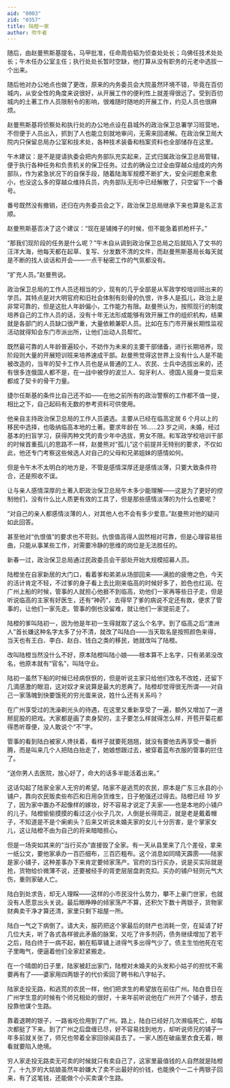 ```yaml
---
aid: "0003"
zid: "0357"
title: 陆橙一家
author: 吹牛者
---
```


随后，由赵曼熊斯基提名，马甲批准，任命周伯韬为侦查处处长；乌佛任技术处处长；午木任办公室主任；执行处处长暂时空缺，他打算从没有职务的元老中选拔一个出来。

随后他对办公地点也做了更改，原来的内务委员会大院虽然环境不错，毕竟在百仞城内，从安全性的角度来说很好，从开展工作的便利性上就差得很远了。受到百仞城内的土著工作人员限制令的影响，很难随时随地的开展工作，约见人员也很麻烦。

赵曼熊斯基将侦察处和执行处的办公地点设在县城外的政治保卫总署学习班营地，不但便于人员出入，抓到了人也能立刻就地审问，无需来回递解。在政治保卫局大院内只保留总局办公室和技术处，各种技术装备和档案资料也全部储存在这里。

午木建议：是不是提请执委会把内务部队充实起来，正式归属政治保卫总局管辖，便于执行各种任务和负责机关的保卫任务。过去的确设立过全由穿越众组成的内务部队，作为紧急状况下的自保手段，随着陆海军规模不断扩大，安全问题愈来愈小，也没这么多的穿越众维持兵员，内务部队无形中已经解散了，只空留下一个番号。

番号既然没有撤销，还归在内务委员会之下，政治保卫总局继承下来也算是名正言顺。

赵曼熊斯基否决了这个建议：“现在是铺摊子的时候，但不能急着抓枪杆子。”

“那我们现阶段的任务是什么呢？”午木自从调到政治保卫总局之后就陷入了文书的汪洋大海，他每天都在起草、复写、分发数不清的文件，而赵曼熊斯基局长每天就是不断的找人谈话和开会——一点干秘密工作的气氛都没有。

“扩充人员。”赵曼熊说。

政治保卫总局的工作人员还相当的少，现有的几乎全部是从军政学校培训班出来的学员。其特点是对大明官府和旧社会体制有刻骨的仇恨，许多人是孤儿，政治上是非常可靠的，但是这批人年龄偏小，工作能力有限。赵曼熊认为，按照现行的制度培养自己的工作人员的话，没有十年无法形成能够有效开展工作的组织机构，结果就是各部门的人员缺口很严重，大量依赖兼职人员。比如在东门市开展长期性监视活动就得知会东门市派出所，让他们出动人员帮忙。

既然最可靠的人年龄普遍较小，不妨作为未来的主要干部储备，进行长期培养，现阶段则大量的开展短训班来培养速成干部。赵曼熊觉得这世界上没有什么人是不能被改造的，当年的契卡工作人员也是从普通的工人、农民、士兵中选拔出来的，还有很多连俄国人都不是，在一战中被俘的波兰人、匈牙利人、德国人摇身一变后来都成了契卡的骨干力量。

捷尔任斯基的条件比自己还不如——在他之前所有的政治警察的工作都不值一提，相比之下，自己起码有无数的参考资料可供使用。

他亲自主持政治保卫总局的工作人员遴选。主要从已经在临高定居 6 个月以上的移民中选择，也吸纳临高本地的土著。要求年龄在 16……23 岁之间，未婚，经过基本的扫盲学习，获得丙种文凭的青少年中选拔，男女不限。和军政学校培训干部的时候首重孤儿的思路不一样，赵曼熊对“孤儿”这个前提并无特别的要求，不仅如此，他还专门考察这些候选人对自己的父母和兄弟姐妹的感情如何。

但是令午木不太明白的地方是，不管是感情深厚还是感情淡薄，只要大致条件符合，还是照收不误。

让与亲人感情深厚的土著入职政治保卫总局午木多少能理解——这是为了更好的控制他们，没有什么比人质更有效的工具了，但是那些感情淡薄的为什么也要呢？

“对自己的亲人都感情淡薄的人，对其他人也不会有多少爱意。”赵曼熊对他的疑问如此回答。

甚至他对“仇恨值”的要求也不苛刻。仇恨值高得人固然相对可靠，但是心理容易扭曲，只能从事某些工作，对需要冷静的思维的岗位是无法胜任的。

新春一过，政治保卫总局通过民政委员会干部处开始大规模招募人员。

陆橙坐在自家新居的大门口，看着爹和弟弟从场部回来——满脸的疲倦之色，今天的活计肯定不轻，不过爹的身子看上去比刚来临高的时候好多了，脸色也红润。在广州上船的时候，管事的人就担心他捱不到临高，劝他们一家再等些日子走，但是听说临高的主家有好医生，还有“神药”，去得早了爹的病说不定还有救，便求了管事的，让他们一家先走。管事的倒也没留难，就让他们一家提前走了。

陆橙的爹叫陆初一，因为他是年初一生得就取了这么个名字。到了临高之后“澳洲人”首长嫌这种名字太多了分不清，就改了叫陆白——当天取名是按照颜色来得，当天也有王白、李白、赵白、钱白之类的移民，她就改叫了陆橙。

改叫陆橙当然没什么不好，原本陆橙叫陆小娘——根本算不上名字，只有弟弟没改名，他原本就有“官名”，叫陆守业。

陆初一虽然下船的时候已经病恹恹的，但是听说主家只给他们改名不改姓，还留下几滴感激的眼泪，这对奴才来说算是最大的恩典了。陆橙却觉得很无所谓——对自己一家落魄到快要饿死的穷光蛋来说，姓什么还有关系吗？

在广州享受过的洗澡剃光头的待遇，在这里又重新享受了一遍，额外又增加了一道掰屁股的把戏。大家都是画了卖身契的，主子要怎么样就得怎么样，开苞开菊花都得悉听尊便，没人敢说个“不”字。

管事的看到陆白被家人搀扶着，看样子就要死翘翘，就没有要他去再享受一番折腾，而是叫来几个人把陆白抬走了，她娘想跟过去，被穿着蓝布衣服的管事的拦住了。

“送你男人去医院，放心好了，命大的话多半能活着出来。”

这话勾起了陆家全家人无穷的希望。陆家不是逃荒的农民，原本是广东三水县的小铺户，靠向农民贩卖些布匹和日用杂货维生，日子勉强还过得去。陆橙已经 19 岁了，因为家中置办不起像样的嫁妆，好不容易才说定了夫家——也是本地的小铺户的儿子。陆橙偷偷摸摸的看过这小伙子几次，人倒是长得周正，就是老是戴着帽子，不知道是不是个瘌痢头？后来又听说未婚夫家的女儿十分厉害，是个掌家女儿，这让陆橙不由为自己的将来暗暗担心。

但是一场突如其来的“当行买办”直接毁了全家。有一天从县里来了几个差役，拿来一纸公文，要他家承办一百匹细布，三百匹粗布。这个消息如同晴天霹雳——陆家是家小铺子，这种差事办下来肯定要倾家荡产。官府的当行买办，说是买实际就是抢，货物给价微薄不说，还要被经手的胥吏层层盘剥克扣。买办的铺户轻则元气大伤，重则家破人亡。

陆白到处求告，却无人理睬——这样的小市民没什么势力，攀不上豪门世家，也就没有人愿意出头关说。最后眼睁睁的倾家荡产不算，还积欠下数十两银子，货物家财典卖干净才算还清，家里只剩下祖屋一所。

陆白一气之下病倒了。请大夫，服药把这个家最后的财产也消耗一空，在延请了好几位大夫，听了各式各样彼此矛盾的脉案，又吃了许多剂药，债务继续增加了若干之后，陆白终于一病不起，躺在稻草铺上进得气多出得气少了。债主生怕他死在宅子里晦气，便逼着他们全家赶紧搬走。

在一个晴朗的日子里，陆家被赶出家门，陆橙对未婚夫的头发和小姑子的担忧不需要再有了——婆家用四两银子的代价索回了聘书和八字帖子。

陆家走投无路，和逃荒的农民一样，他们把求生的希望放在前往广州。陆白昔日在广州学生意的时候有个师兄相处的很好，十来年前听说他在广州开了个铺子，想去投靠他谋个生路。

靠着退聘的银子，一路省吃俭用到了广州。路上，陆白已经好几次濒临死亡，却每次都挺了下来。到了广州之后盘缠已尽，好不容易找到地方，却听说师兄的铺子一年多前就关张了，师兄也带着全家回徐闻县去了。一家人困在破庙里衣食无着，眼看就要陷入绝境。

穷人家走投无路卖无可卖的时候就只有卖自己了，这家里最值钱的人自然就是陆橙了。十九岁的大姑娘虽然年龄嫌大了卖不出最好的价钱，也能换个一二十两银子回来，有了这笔钱，还能做个小买卖谋个生路。

